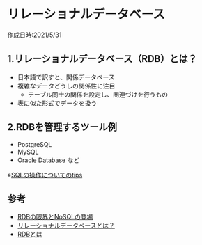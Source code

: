 # リレーショナルデータベース
作成日時:2021/5/31

## 1.リレーショナルデータベース（RDB）とは？
* 日本語で訳すと、関係データベース
* 複雑なデータどうしの関係性に注目
  * テーブル同士の関係を設定し、関連づけを行うもの
* 表に似た形式でデータを扱う

## 2.RDBを管理するツール例
- PostgreSQL
- MySQL
- Oracle Database
など

※[SQLの操作についてのtips](../sql)


## 参考
- [RDBの限界とNoSQLの登場](https://qiita.com/1amageek/items/3dbbc3112493a73880d0)
- [リレーショナルデータベースとは？](https://japan.zdnet.com/keyword/%E3%83%AA%E3%83%AC%E3%83%BC%E3%82%B7%E3%83%A7%E3%83%8A%E3%83%AB%E3%83%87%E3%83%BC%E3%82%BF%E3%83%99%E3%83%BC%E3%82%B9%EF%BC%88RDB%EF%BC%89/)
- [RDBとは](https://pfs.nifcloud.com/navi/words/rdb.htm)